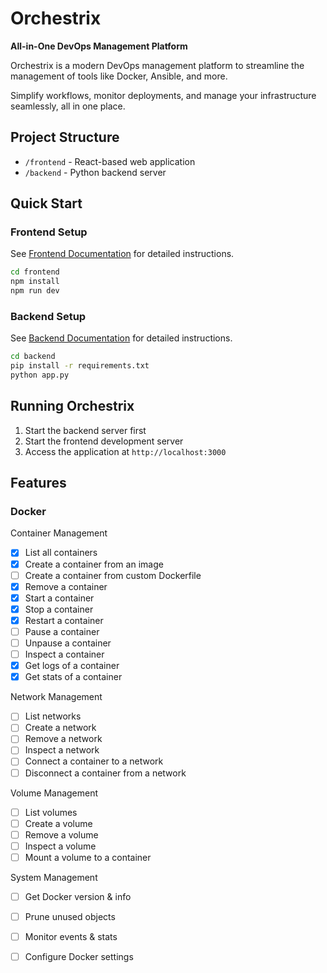 # Orchestrix
**All-in-One DevOps Management Platform**  

Orchestrix is a modern DevOps management platform to streamline the management of tools like Docker, Ansible, and more. 

Simplify workflows, monitor deployments, and manage your infrastructure seamlessly, all in one place.

## Project Structure
- `/frontend` - React-based web application
- `/backend` - Python backend server

## Quick Start

### Frontend Setup
See [Frontend Documentation](./frontend/README.md) for detailed instructions.
```bash
cd frontend
npm install
npm run dev
```

### Backend Setup
See [Backend Documentation](./backend/README.md) for detailed instructions.
```bash
cd backend
pip install -r requirements.txt
python app.py
```

## Running Orchestrix
1. Start the backend server first
2. Start the frontend development server
3. Access the application at `http://localhost:3000`

## Features
### Docker

Container Management
- [x] List all containers
- [x] Create a container from an image
- [ ] Create a container from custom Dockerfile
- [x] Remove a container
- [x] Start a container
- [x] Stop a container
- [x] Restart a container
- [ ] Pause a container
- [ ] Unpause a container
- [ ] Inspect a container
- [x] Get logs of a container
- [x] Get stats of a container

Network Management
- [ ] List networks
- [ ] Create a network
- [ ] Remove a network
- [ ] Inspect a network
- [ ] Connect a container to a network
- [ ] Disconnect a container from a network

Volume Management
- [ ] List volumes
- [ ] Create a volume
- [ ] Remove a volume
- [ ] Inspect a volume
- [ ] Mount a volume to a container

System Management
- [ ] Get Docker version & info
- [ ] Prune unused objects
- [ ] Monitor events & stats
- [ ] Configure Docker settings

